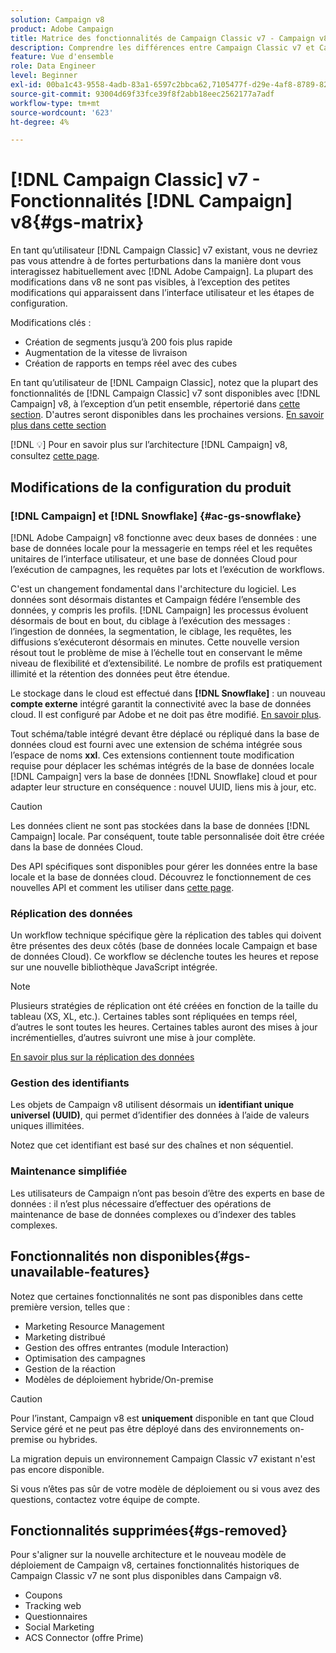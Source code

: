 ```yaml
---
solution: Campaign v8
product: Adobe Campaign
title: Matrice des fonctionnalités de Campaign Classic v7 - Campaign v8
description: Comprendre les différences entre Campaign Classic v7 et Campaign v8
feature: Vue d'ensemble
role: Data Engineer
level: Beginner
exl-id: 00ba1c43-9558-4adb-83a1-6597c2bbca62,7105477f-d29e-4af8-8789-82b4459761b0
source-git-commit: 93004d69f33fce39f8f2abb18eec2562177a7adf
workflow-type: tm+mt
source-wordcount: '623'
ht-degree: 4%

---
```


# [!DNL Campaign Classic] v7 - Fonctionnalités  [!DNL Campaign] v8{#gs-matrix}

En tant qu’utilisateur [!DNL Campaign Classic] v7 existant, vous ne devriez pas vous attendre à de fortes perturbations dans la manière dont vous interagissez habituellement avec [!DNL Adobe Campaign]. La plupart des modifications dans v8 ne sont pas visibles, à l’exception des petites modifications qui apparaissent dans l’interface utilisateur et les étapes de configuration.

Modifications clés :

* Création de segments jusqu’à 200 fois plus rapide
* Augmentation de la vitesse de livraison
* Création de rapports en temps réel avec des cubes

En tant qu’utilisateur de [!DNL Campaign Classic], notez que la plupart des fonctionnalités de [!DNL Campaign Classic] v7 sont disponibles avec [!DNL Campaign] v8, à l’exception d’un petit ensemble, répertorié dans [cette section](#gs-removed). D&#39;autres seront disponibles dans les prochaines versions. [En savoir plus dans cette section](#gs-unavailable-features)

[!DNL :bulb:] Pour en savoir plus sur l’architecture  [!DNL Campaign] v8, consultez  [cette page](../dev/architecture.md).

## Modifications de la configuration du produit

### [!DNL Campaign] et [!DNL Snowflake] {#ac-gs-snowflake}

[!DNL Adobe Campaign] v8 fonctionne avec deux bases de données : une base de données locale pour la messagerie en temps réel et les requêtes unitaires de l’interface utilisateur, et une base de données Cloud pour l’exécution de campagnes, les requêtes par lots et l’exécution de workflows.

C&#39;est un changement fondamental dans l&#39;architecture du logiciel. Les données sont désormais distantes et Campaign fédére l’ensemble des données, y compris les profils. [!DNL Campaign] les processus évoluent désormais de bout en bout, du ciblage à l’exécution des messages : l’ingestion de données, la segmentation, le ciblage, les requêtes, les diffusions s’exécuteront désormais en minutes. Cette nouvelle version résout tout le problème de mise à l’échelle tout en conservant le même niveau de flexibilité et d’extensibilité. Le nombre de profils est pratiquement illimité et la rétention des données peut être étendue.

Le stockage dans le cloud est effectué dans **[!DNL Snowflake]** : un nouveau **compte externe** intégré garantit la connectivité avec la base de données cloud. Il est configuré par Adobe et ne doit pas être modifié. [En savoir plus](../config/external-accounts.md).

Tout schéma/table intégré devant être déplacé ou répliqué dans la base de données cloud est fourni avec une extension de schéma intégrée sous l’espace de noms **xxl**. Ces extensions contiennent toute modification requise pour déplacer les schémas intégrés de la base de données locale [!DNL Campaign] vers la base de données [!DNL Snowflake] cloud et pour adapter leur structure en conséquence : nouvel UUID, liens mis à jour, etc.

>[!CAUTION]
>
> Les données client ne sont pas stockées dans la base de données [!DNL Campaign] locale. Par conséquent, toute table personnalisée doit être créée dans la base de données Cloud.


Des API spécifiques sont disponibles pour gérer les données entre la base locale et la base de données cloud. Découvrez le fonctionnement de ces nouvelles API et comment les utiliser dans [cette page](../dev/new-apis.md).

### Réplication des données

Un workflow technique spécifique gère la réplication des tables qui doivent être présentes des deux côtés (base de données locale Campaign et base de données Cloud). Ce workflow se déclenche toutes les heures et repose sur une nouvelle bibliothèque JavaScript intégrée.

>[!NOTE]
>
> Plusieurs stratégies de réplication ont été créées en fonction de la taille du tableau (XS, XL, etc.).
> Certaines tables sont répliquées en temps réel, d’autres le sont toutes les heures. Certaines tables auront des mises à jour incrémentielles, d’autres suivront une mise à jour complète.


[En savoir plus sur la réplication des données](../config/replication.md)

### Gestion des identifiants

Les objets de Campaign v8 utilisent désormais un **identifiant unique universel (UUID)**, qui permet d’identifier des données à l’aide de valeurs uniques illimitées.

Notez que cet identifiant est basé sur des chaînes et non séquentiel.

### Maintenance simplifiée

Les utilisateurs de Campaign n’ont pas besoin d’être des experts en base de données : il n’est plus nécessaire d’effectuer des opérations de maintenance de base de données complexes ou d’indexer des tables complexes.

## Fonctionnalités non disponibles{#gs-unavailable-features}

Notez que certaines fonctionnalités ne sont pas disponibles dans cette première version, telles que :

* Marketing Resource Management
* Marketing distribué
* Gestion des offres entrantes (module Interaction)
* Optimisation des campagnes
* Gestion de la réaction
* Modèles de déploiement hybride/On-premise

>[!CAUTION]
>
>Pour l’instant, Campaign v8 est **uniquement** disponible en tant que Cloud Service géré et ne peut pas être déployé dans des environnements on-premise ou hybrides.
>
>La migration depuis un environnement Campaign Classic v7 existant n&#39;est pas encore disponible.
>
>Si vous n’êtes pas sûr de votre modèle de déploiement ou si vous avez des questions, contactez votre équipe de compte.

## Fonctionnalités supprimées{#gs-removed}

Pour s&#39;aligner sur la nouvelle architecture et le nouveau modèle de déploiement de Campaign v8, certaines fonctionnalités historiques de Campaign Classic v7 ne sont plus disponibles dans Campaign v8.

* Coupons
* Tracking web
* Questionnaires
* Social Marketing
* ACS Connector (offre Prime)

